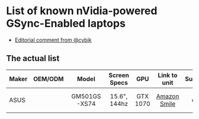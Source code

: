 List of known nVidia-powered GSync-Enabled laptops
==================================================

* [Editorial comment from @cybik](EDITORIAL.md)


The actual list
---------------

|Maker|OEM/ODM|Model|Screen Specs|GPU|Link to unit|Submitter|Price|More|
|:---|:---:|:---:|:---:|:---:|:---:|:---:|:---:|---:|
|ASUS||GM501GS-XS74|15.6", 144hz|GTX 1070|[Amazon Smile](https://smile.amazon.com/dp/B07BSKLV3K/)|cybik|1550USD|[Originally from Brainiarc7](https://gist.github.com/Brainiarc7/c3fa09bc2ecb4153434cd98b6fb06238)
